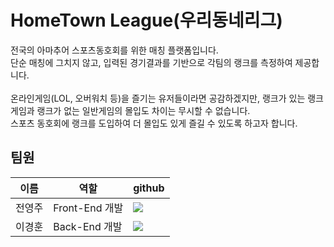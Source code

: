 # HomeTown League(우리동네리그)

전국의 아마추어 스포츠동호회를 위한 매칭 플랫폼입니다.
<br>
단순 매칭에 그치지 않고, 입력된 경기결과를 기반으로 각팀의 랭크를 측정하여 제공합니다.
<br>
<br>
온라인게임(LOL, 오버워치 등)을 즐기는 유저들이라면 공감하겠지만, 랭크가 있는 랭크게임과 랭크가 없는 일반게임의 몰입도 차이는 무시할 수 없습니다.
<br>
스포츠 동호회에 랭크를 도입하여 더 몰입도 있게 즐길 수 있도록 하고자 합니다.

## 팀원
|이름|역할| github|
|---|---|---|
|전영주|Front-End 개발| <a href="https://github.com/Jeon-YJ1004"><img src="https://img.shields.io/badge/GitHub-181717?style=flat-square&logo=GitHub&logoColor=white"/></a> |
|이경훈|Back-End 개발| <a href="https://github.com/pongdangx2"><img src="https://img.shields.io/badge/GitHub-181717?style=flat-square&logo=GitHub&logoColor=white"/></a> |
